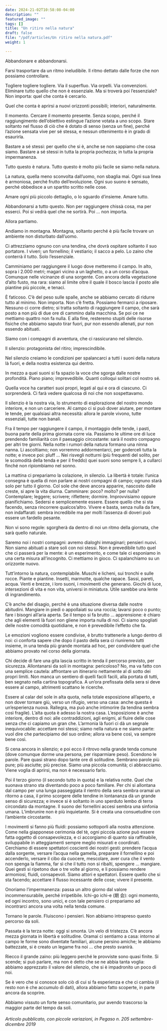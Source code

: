 ```yaml
---
date: 2024-21-02T10:58:08-04:00
description: ""
featured_image: ""
tags: []
title: "Un ritiro nella natura"
draft: false
file: "/pdf/articles/Un ritiro nella natura.pdf"
weight: 1

---
```




Abbandonare e abbandonarsi.

Farsi trasportare da un ritmo ineludibile. Il ritmo dettato dalle forze che non possiamo controllare.

Togliere togliere togliere. Via il superfluo. Via orpelli. Via convenzioni. Eliminare tutto quello che non è essenziale. Ma si troverà poi l’essenziale? Non importa: quel che conta è cercarlo.

Quel che conta è aprirsi a nuovi orizzonti possibili; interiori, naturalmente.

Il momento. Cercare il momento presente. Senza scopo, perché il raggiungimento dell’obiettivo estingue l’azione votata a uno scopo. Stare soltanto nel flusso di ciò che è dotato di senso (senza un fine), perché l’azione sensata vive per sé stessa, e nessun ottenimento è in grado di esaurirla.

Bastare a sé stessi: per quello che si è, anche se non sappiamo che cosa siamo. Bastare a sé stessi in tutta la propria pochezza; in tutta la propria impermanenza.

Tutto questo è natura. Tutto questo è molto più facile se siamo nella natura.

La natura, quella meno sconvolta dall’uomo, non sbaglia mai. Ogni sua linea è armoniosa, perché frutto dell’evoluzione. Ogni suo suono è sensato, perché obbedisce a un spartito scritto nelle cose.

Amare ogni più piccolo dettaglio, o lo sguardo d’insieme. Amare tutto.

Abbandonarsi a tutto questo. Non per raggiungere chissà cosa, ma per esserci. Poi si vedrà quel che ne sortirà. Poi … non importa.

Allora partiamo.

Andiamo in montagna. Montagna, soltanto perché è più facile trovare un ambiente non disturbato dall’uomo.

Ci attrezziamo ognuno con una tendina, che dovrà ospitare soltanto il suo portatore. I viveri; un fornellino; il vestiario; il sacco a pelo. Lo zaino che conterrà il tutto. Solo l’essenziale.

Camminiamo per raggiungere il luogo dove metteremo il campo. In alto, sopra i 2.000 metri; magari vicino a un laghetto, o a un corso d’acqua. Comunque nelle vicinanze di una sorgente. Con ancora della vegetazione d’alto fusto, ma rara: siamo al limite oltre il quale il bosco lascia il posto alle piantine più piccole, e tenaci.

È faticoso. C’è del peso sulle spalle, anche se abbiamo cercato di ridurre tutto al minimo. Non importa. Non c’è fretta. Possiamo fermarci a riposare. Nessuno ci corre dietro; si tratta soltanto di raggiungere il campo, che sarà posto a non più di due ore di cammino dalla macchina. Se poi ce ne mettiamo quattro non fa nulla. E alla fine, resteremo stupiti delle risorse fisiche che abbiamo saputo tirar fuori, pur non essendo allenati, pur non essendo abituati.

Siamo con i compagni di avventura, che ci rassicurano nel silenzio.

Il silenzio: protagonista del ritiro; imprescindibile.

Nel silenzio creiamo le condizioni per spalancarci a tutti i suoni della natura là fuori, e della nostra esistenza qui dentro.

In mezzo a quei suoni si fa spazio la voce che sgorga dalle nostre profondità. Piano piano; imprevedibile. Quanti colloqui solitari col nostro sé.

Quella voce ha caratteri suoi propri, legati al qui e ora di ciascuno. Ci sorprenderà. Ci farà vedere qualcosa di noi che non sospettavamo.

Il silenzio è la nostra via, lo strumento di esplorazione del nostro mondo interiore, e non un carceriere. Al campo ci si può dover aiutare, per montare le tende, per qualsiasi altra necessità: allora le parole vivono, tutte essenziali, tutte non banali.

Fra il tempo per raggiungere il campo, il montaggio delle tende, i pasti, buona parte della prima giornata corre via. Passiamo le ultime ore di luce prendendo familiarità con il paesaggio circostante: sarà il nostro compagno per altri tre giorni. Nella notte i rumori della natura formano una ninna nanna. Li ascoltiamo; non vorremmo addormentarci, per goderceli tutta la notte; e invece poi: pluff … Nei risvegli notturni (più frequenti del solito, per le scomodità della tenda e per il freddo) quei suoni sono sempre lì, a cullarci finché non ripiombiamo nel sonno.

La mattina ci prepariamo la colazione, in silenzio. La libertà è totale: l’unica consegna è quella di non parlare ai nostri compagni di campo; ognuno starà solo per tutto il giorno. Col sole che deve ancora apparire, nascosto dalle creste, si apre la vita diurna. Camminare: poco? molto? per nulla? Contemplare; leggere; scrivere; riflettere; dormire. Improvvisiamo oppure pianifichiamo. Sedersi e semplicemente essere. Essere quello che si sta facendo, senza rincorrere qualcos’altro. Vivere e basta, senza nulla da fare, non indaffarati: sembra incredibile ma per molti l’assenza di doveri può essere un fardello pesante.

Non vi sono regole: sgorgherà da dentro di noi un ritmo della giornata, che sarà quello naturale.

Saremo noi i nostri compagni: avremo dialoghi immaginari; pensieri nuovi. Non siamo abituati a stare soli con noi stessi. Non è prevedibile tutto quel che ci passerà per la mente: è un esperimento, e come tale ci esponiamo in una certa misura all’incognito. Ci mettiamo in gioco. Ci spalanchiamo su un orizzonte nuovo.

Tutt’intorno la natura, contemplabile. Muschi e licheni, sui tronchi e sulle rocce. Piante e piantine. Insetti, marmotte, qualche rapace. Sassi, pareti, acqua. Venti e brezze, i loro suoni, i movimenti che generano. Giochi di luce, intersezioni di vita e non vita, universi in miniatura. Utile sarebbe una lente di ingrandimento.

C’è anche del disagio, perché è una situazione diversa dalle nostre abitudini. Mangiare in piedi o appollaiati su una roccia; lavarsi poco o punto; fare i bisogni all’aria aperta. Se il tempo si fa brutto … apprensione: è chiaro che agli elementi là fuori non gliene importa nulla di noi. Ci siamo spogliati delle nostre comodità quotidiane, e non è prevedibile l’effetto che fa.

Le emozioni vogliono essere condivise, è brutto trattenerle a lungo dentro di noi: ci conforta sapere che dopo il pasto della sera ci riuniremo tutti insieme, in una tenda più grande montata ad hoc, per condividere quel che abbiamo provato nel corso della giornata.

Chi decide di fare una gita lascia scritto in tenda il percorso previsto, per sicurezza. Allontanarsi da soli in montagna: pericoloso? No, ma va fatto con una semplice cautela: affrontare un itinerario nettamente al di sotto dei propri limiti. Non manca un sentiero di quelli facili facili, alla portata di tutti, ben segnato nella cartina topografica. A un’ora prefissata della sera si deve essere al campo, altrimenti scattano le ricerche.

Essere al calar del sole in alta quota, nella totale esposizione all’aperto, e non dover tornare giù, verso un rifugio, verso una casa: anche questa è un’esperienza nuova. Rallegra, ma può anche intimorire (la tendina sembra così fragile). L’alta quota è adesso la nostra casa. L’esposizione è anche interiore, dentro di noi: alle contraddizioni, agli enigmi, al fluire delle cose senza che ci capiamo un gran che. L’armonia là fuori ci dà un segnale inequivocabile: accettare noi stessi; siamo nella natura e ne siamo parte: vuol dire che partecipiamo del suo ordine; allora va bene così, va sempre bene così.

Si cena ancora in silenzio; e poi ecco il ritrovo nella grande tenda comune (dove comunque dorme una persona, per risparmiare peso). Scendono le parole. Pare quasi strano dopo tante ore di solitudine. Sembrano parole più pure; più asciutte; più precise. Siamo una piccola comunità; ci abbracciamo. Viene voglia di aprirsi, ma non è necessario farlo.

Poi il terzo giorno (il secondo tutto in quota) e la relativa notte. Quel che suonava strano sta diventando poco a poco familiare. Per chi si allontana dal campo per una lunga passeggiata il rientro della sera sembra oramai un ritorno a casa, il primo scorgere delle tendine in lontananza dà un grande senso di sicurezza; e invece si è soltanto in uno sperduto lembo di terra circondato da montagne. Il suono dei fornellini accesi sembra una sinfonia umana. L’imbrunire non è più inquietante. Si è creata una consuetudine con l’ambiente circostante.

I movimenti si fanno più fluidi: possiamo sottoporli alla nostra attenzione. Come nella giapponese cerimonia del tè, ogni piccola azione può essere fatta oggetto di consapevolezza, e ci accorgiamo di quanto sia raffinabile, sviluppabile in atteggiamenti sempre meglio misurati e coordinati. Cerchiamo di essere spettatori coscienti dei nostri gesti: prendere l’acqua dalla sorgente, versare l’acqua nella gamella, preparare il fornellino e poi accenderlo, versare il cibo da cuocere, mescolare, aver cura che il vento non spenga la fiamma, far sì che il tutto non si ribalti, spengere … mangiare. Quei gesti si ripetono due o tre volte al giorno, e li possiamo rendere armoniosi, fluidi, consapevoli. Siamo attori e spettatori. Essere quello che si sta facendo; accettare il flusso incessante delle cose; vivere il presente.

Onoriamo l’impermanenza: passa un altro giorno dal valore incommensurabile, perché irripetibile. Ichi-go ichi-e (期 会): ogni momento, ed ogni incontro, sono unici, e con tale pensiero ci prepariamo ad incontrarci ancora una volta nella tenda comune.

Tornano le parole. Fluiscono i pensieri. Non abbiamo intrapreso questo percorso da soli.

Passata è la terza notte: oggi si smonta. Un velo di tristezza. C’è ancora mezza giornata in libertà e solitudine. Oramai ci sentiamo a casa: intorno al campo le forme sono diventate familiari, alcune persino amiche; le abbiamo battezzate, si è creato un legame fra noi … che presto svanirà.

Riecco il grande zaino: più leggero perché le provviste sono quasi finite. Si scende; si può parlare, ma non è detto che se ne abbia tanta voglia: abbiamo apprezzato il valore del silenzio, che si è impadronito un poco di noi.

Se è vero che si conosce solo ciò di cui si fa esperienza e che ci cambia (il resto non è che accumulo di dati), allora abbiamo fatto scoperte, in parte ancora da scoprire.

Abbiamo vissuto un forte senso comunitario, pur avendo trascorso la maggior parte del tempo da soli.



###### Articolo pubblicato, con piccole variazioni, in Pegaso n. 205 settembre-dicembre 2019
